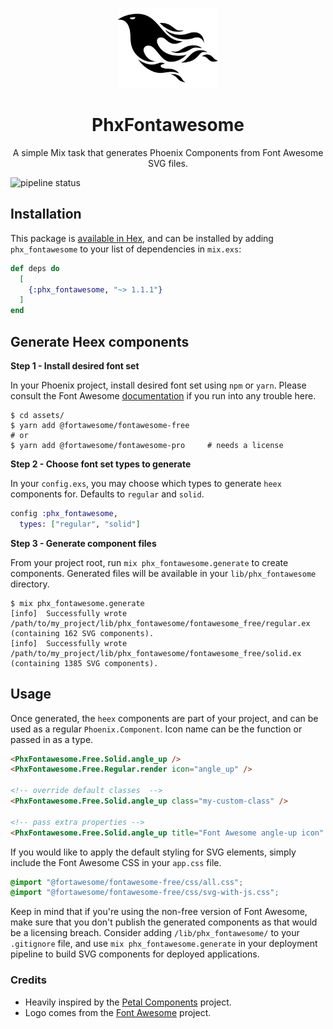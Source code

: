 <p align="center">
  <img src="assets/logo.png" height="128">
  <h1 align="center">PhxFontawesome</h1>
  <p align="center">
    A simple Mix task that generates Phoenix Components from Font Awesome SVG files.
  </p>
</p>

![pipeline status](https://github.com/Intility/phx_fontawesome/actions/workflows/elixir.yml/badge.svg?event=push)

## Installation

This package is [available in Hex](https://hex.pm/packages/phx_fontawesome), and can be installed
by adding `phx_fontawesome` to your list of dependencies in `mix.exs`:

```elixir
def deps do
  [
    {:phx_fontawesome, "~> 1.1.1"}
  ]
end
```

## Generate Heex components

**Step 1 - Install desired font set**

In your Phoenix project, install desired font set using `npm` or `yarn`. Please consult the Font Awesome
[documentation](https://fontawesome.com/docs/web/setup/packages) if you run into any trouble here.

```shell
$ cd assets/
$ yarn add @fortawesome/fontawesome-free
# or
$ yarn add @fortawesome/fontawesome-pro     # needs a license
```

**Step 2 - Choose font set types to generate**

In your `config.exs`, you may choose which types to generate `heex` components for. Defaults to `regular` and `solid`.

```elixir
config :phx_fontawesome,
  types: ["regular", "solid"]
```

**Step 3 - Generate component files**

From your project root, run `mix phx_fontawesome.generate` to create components. Generated files will be available in your
`lib/phx_fontawesome` directory.

```shell
$ mix phx_fontawesome.generate
[info]  Successfully wrote /path/to/my_project/lib/phx_fontawesome/fontawesome_free/regular.ex (containing 162 SVG components).
[info]  Successfully wrote /path/to/my_project/lib/phx_fontawesome/fontawesome_free/solid.ex (containing 1385 SVG components).
```

## Usage

Once generated, the `heex` components are part of your project, and can be used as a regular `Phoenix.Component`.
Icon name can be the function or passed in as a type.

```html
<PhxFontawesome.Free.Solid.angle_up />
<PhxFontawesome.Free.Regular.render icon="angle_up" />

<!-- override default classes  -->
<PhxFontawesome.Free.Solid.angle_up class="my-custom-class" />

<!-- pass extra properties -->
<PhxFontawesome.Free.Solid.angle_up title="Font Awesome angle-up icon" />
```

If you would like to apply the default styling for SVG elements, simply include the Font Awesome CSS in your `app.css` file.

```css
@import "@fortawesome/fontawesome-free/css/all.css";
@import "@fortawesome/fontawesome-free/css/svg-with-js.css";
```

Keep in mind that if you're using the non-free version of Font Awesome, make sure that you don't publish the
generated components as that would be a licensing breach.
Consider adding `/lib/phx_fontawesome/` to your `.gitignore` file, and use `mix phx_fontawesome.generate` in your deployment
pipeline to build SVG components for deployed applications.

### Credits

- Heavily inspired by the [Petal Components](https://github.com/petalframework/petal_components) project.
- Logo comes from the [Font Awesome](https://commons.wikimedia.org/wiki/File:Font_Awesome_5_brands_phoenix-framework.svg) project.
